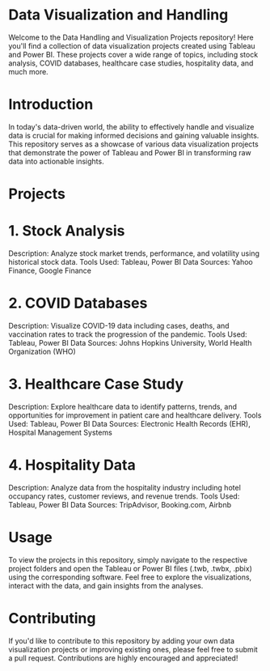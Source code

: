 # Data Visualization and Handling
Welcome to the Data Handling and Visualization Projects repository! Here you'll find a collection of data visualization projects created using Tableau and Power BI. These projects cover a wide range of topics, including stock analysis, COVID databases, healthcare case studies, hospitality data, and much more.

# Introduction
In today's data-driven world, the ability to effectively handle and visualize data is crucial for making informed decisions and gaining valuable insights. This repository serves as a showcase of various data visualization projects that demonstrate the power of Tableau and Power BI in transforming raw data into actionable insights.

# Projects

# 1. Stock Analysis
Description: Analyze stock market trends, performance, and volatility using historical stock data.
Tools Used: Tableau, Power BI
Data Sources: Yahoo Finance, Google Finance

# 2. COVID Databases
Description: Visualize COVID-19 data including cases, deaths, and vaccination rates to track the progression of the pandemic.
Tools Used: Tableau, Power BI
Data Sources: Johns Hopkins University, World Health Organization (WHO)

# 3. Healthcare Case Study
Description: Explore healthcare data to identify patterns, trends, and opportunities for improvement in patient care and healthcare delivery.
Tools Used: Tableau, Power BI
Data Sources: Electronic Health Records (EHR), Hospital Management Systems

# 4. Hospitality Data
Description: Analyze data from the hospitality industry including hotel occupancy rates, customer reviews, and revenue trends.
Tools Used: Tableau, Power BI
Data Sources: TripAdvisor, Booking.com, Airbnb

# Usage
To view the projects in this repository, simply navigate to the respective project folders and open the Tableau or Power BI files (.twb, .twbx, .pbix) using the corresponding software. Feel free to explore the visualizations, interact with the data, and gain insights from the analyses.

# Contributing
If you'd like to contribute to this repository by adding your own data visualization projects or improving existing ones, please feel free to submit a pull request. Contributions are highly encouraged and appreciated!
